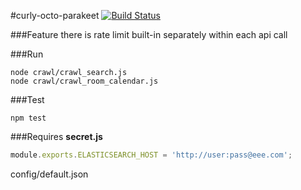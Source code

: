 #curly-octo-parakeet
[![Build Status](https://travis-ci.org/komsit37/curly-octo-parakeet.svg?branch=master)](https://travis-ci.org/komsit37/curly-octo-parakeet)


###Feature
there is rate limit built-in separately within each api call

###Run
```
node crawl/crawl_search.js
node crawl/crawl_room_calendar.js
```

###Test
```
npm test
```

###Requires
**secret.js**
```javascript
module.exports.ELASTICSEARCH_HOST = 'http://user:pass@eee.com';
```
config/default.json